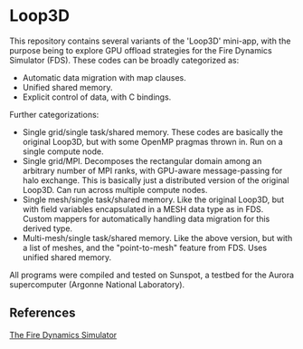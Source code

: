 # Loop3D

This repository contains several variants of the 'Loop3D' mini-app,
with the purpose being to explore GPU offload strategies for the Fire Dynamics Simulator (FDS). These codes can be broadly categorized as:

- Automatic data migration with map clauses.
- Unified shared memory.
- Explicit control of data, with C bindings.

Further categorizations:
- Single grid/single task/shared memory. These codes are basically the original Loop3D, but with some OpenMP pragmas thrown in. Run on a single compute node.
- Single grid/MPI. Decomposes the rectangular domain among an arbitrary number of MPI ranks, with GPU-aware message-passing for halo exchange. This is basically just a distributed version of the original Loop3D. Can run across multiple compute nodes.
- Single mesh/single task/shared memory. Like the original Loop3D, but with field variables encapsulated in a MESH data type as in FDS. Custom mappers for automatically handling data migration for this derived type.
- Multi-mesh/single task/shared memory. Like the above version, but with a list of meshes, and the "point-to-mesh" feature from FDS. Uses unified shared memory.

All programs were compiled and tested on Sunspot, a testbed for the Aurora supercomputer (Argonne National Laboratory).

## References
[The Fire Dynamics Simulator](https://pages.nist.gov/fds-smv/) 
